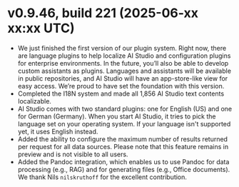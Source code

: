 # v0.9.46, build 221 (2025-06-xx xx:xx UTC)
- We just finished the first version of our plugin system. Right now, there are language plugins to help localize AI Studio and configuration plugins for enterprise environments. In the future, you’ll also be able to develop custom assistants as plugins. Languages and assistants will be available in public repositories, and AI Studio will have an app-store-like view for easy access. We’re proud to have set the foundation with this version.
- Completed the I18N system and made all 1,856 AI Studio text contents localizable.
- AI Studio comes with two standard plugins: one for English (US) and one for German (Germany). When you start AI Studio, it tries to pick the language set on your operating system. If your language isn't supported yet, it uses English instead.
- Added the ability to configure the maximum number of results returned per request for all data sources. Please note that this feature remains in preview and is not visible to all users.
- Added the Pandoc integration, which enables us to use Pandoc for data processing (e.g., RAG) and for generating files (e.g., Office documents). We thank Nils `nilskruthoff` for the excellent contribution.